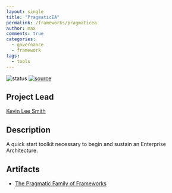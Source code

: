 ```yaml
---
layout: single
title: "PragmaticEA"
permalink: /frameworks/pragmaticea
author: max
comments: true
categories:
  - governance
  - framework
tags:
  - tools
---
```


![status](https://img.shields.io/badge/status-in%20review-orange) [![source](https://img.shields.io/badge/source-online-green)](https://www.pragmaticea.com/)

## Project Lead

[Kevin Lee Smith](https://www.linkedin.com/in/kevinleesmith/)

## Description

A quick start toolkit necessary to begin and sustain an Enterprise Architecture.

## Artifacts

* [The Pragmatic Family of Frameworks](/assets/frameworks/pragmaticea/PF2.pdf)
